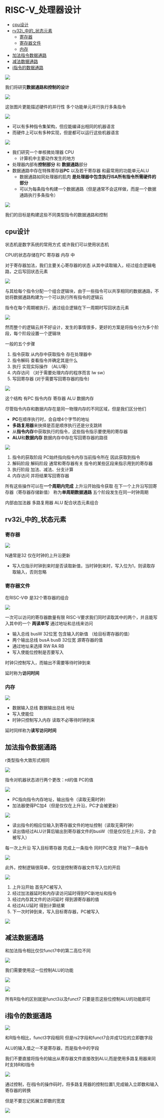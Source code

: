 # RISC-V_处理器设计
 
* [cpu设计](#cpu设计)
* [rv32i_中的_状态元素](#rv32i_中的_状态元素)
  * [寄存器](#寄存器)
  * [寄存器文件](#寄存器文件)
  * [内存](#内存)
* [加法指令数据通路](#加法指令数据通路)
* [减法数据通路](#减法数据通路)
* [i指令的数据通路](#i指令的数据通路)

![](img/acf29039.png)

我们将研究**数据通路和控制的设计**

![](img/9d232045.png)

这张图片更能描述硬件的并行性 多个功能单元并行执行多条指令

![](img/7f771416.png)

* 可以有多种指令集架构，但应能编译出相同的机器语言
* 而硬件上可以有多种实现，但是都可以运行这些机器语言

![](img/d4b79986.png)

* 我们研究一个单核微处理器 CPU
   * 计算机中主要动作发生的地方
* 处理器内部有**控制部分** 和 **数据通路**部分
* 数据通路中存在特殊寄存器**PC** 以及若干寄存器 和最常用的功能单元ALU
  * 数据通路如同处理器的肌肉 **是处理器中包含执行ISA所有指令所需硬件的部分**
  * 可以为每条指令构建一个数据通路（但是通常不会这样做，而是一个数据通路执行多条指令）

![](img/cff8d3f0.png)

我们的目标是构建这些不同类型指令的数据通路和控制

## cpu设计

状态机是数字系统的常用方式 或许我们可以使用状态机

CPU的状态存储在PC 寄存器 内存 中

对于寄存器加法，我们主要关心寄存器的状态 从其中读取输入，经过组合逻辑电路，之后写回状态元素

![](img/af239f9c.png)

与其给每个指令分配一个组合逻辑块，由于一些指令可以共享相同的数据通路，不妨将数据通路构建为一个可以执行所有指令的逻辑云

指令在每个周期被执行，通过组合逻辑在下一周期时写回状态元素

![](img/9f8ffd7d.png)

然而整个的逻辑云并不好设计，发生的事情很多，更好的方案是将指令分为多个阶段，每个阶段设置一个逻辑块

一般的五个步骤

1. 指令获取 从内存中获取指令 存在处理器中
2. 指令解码 查看指令并确定其是什么
3. 执行 实现实际操作 （ALU等）
4. 内存访问 （对于需要处理内存的程序而言 lw sw）
5. 写回寄存器 (对于需要写回寄存器的指令)

![](img/6fc0f766.png)

这个结构 有PC 指令内存 寄存器 ALU 数据内存

尽管指令内存和数据内存在是同一物理内存的不同区域，但是我们区分他们

* **PC**在顺序执行时，会自增4个字节的地址 
* **多路复用器**来抉择是否是顺序执行还是分支跳转 
* 从**指令内存**中获取执行的指令，这些指令指示要使用的寄存器
* **ALU**和**数据内存** 数据内存中存在写回寄存器的路径

![](img/69125456.png)

1. 指令的获取阶段 PC始终指向指令内存当前指令所在 因此获取到指令
2. 解码阶段 解码阶段 通常和寄存器有关 指令的某些区段来指示用到的寄存器 
3. 执行阶段 加法、减法、分支计算
4. 内存访问 并将结果写回寄存器

所有这些操作可以在**一个周期内完成** 上升沿开始指令获取 在下一个上升沿写回寄存器（寄存器存储新值） 称为**单周期数据通路** 五个阶段发生在同一时钟周期

内部由加法器 多路复用器 ALU 配合状态元素组合

## rv32i_中的_状态元素

### 寄存器

![](img/a6a700a2.png)

N通常是32 仅在时钟的上升沿更新 

* 写入位指示时钟到来时是否读取新值，当时钟到来时，写入位为1，则读取存取输入，否则忽略

### 寄存器文件

在RISC-V中 是32个寄存器的组合

![](img/cb30018d.png)

一次可以访问的寄存器数量有限 RISC-V要求我们同时读取其中的两个，并且能写入其中的一个 **两读单写** 通过地址和总线来访问

* 输入总线 busW 32位宽 包含输入的新值 （给目标寄存器的值）
* 两个输出总线 busA busB 32位宽 源寄存器的值
* 通过地址来选择 RW RA RB
* 写入使能位控制是否要写入

时钟只控制写入，而输出不需要等待时钟到来 

延时称为**访问时间**

### 内存

![](img/aac5032b.png)

* 数据输入总线 数据输出总线 地址
* 写入使能位 
* 时钟只控制写入内存 读取不必等待时钟到来

延时同样称为**读写访问时间**

## 加法指令数据通路

r类型指令大致形式相同

![](img/7f5f2699.png)

指令对机器状态进行两个更改：rd的值 PC的值

![](img/5689eed5.png)

* PC指向指令内存地址，输出指令（读取无需时钟）
* 加法器使得PC加4（但是仅仅在上升沿，PC才会被更新）

![](img/1cf4ccd4.png)

* 读出指令的相应位输入到寄存器文件的地址控制（读取无需时钟）
* 读出值经过ALU计算后输出到寄存器文件的busW（但是仅仅在上升沿，才会被写入）

每一次上升沿 写入目标寄存器 完成上一条指令 同时PC改变 开始下一条指令

![](img/25fe2d67.png)

此外，控制逻辑很简单，仅仅是控制寄存器文件写入位的开启

![](img/64853df3.png)

1. 上升沿开始 首先PC被写入 
2. 经过加法器延时和内存读访问延时得到PC新地址和指令
3. 经过内存其文件的访问延时 得到源寄存器的值
4. 经过ALU延时 得到计算结果
5. 下一次时钟到来，写入目标寄存器，PC被写入

![](img/0d00aada.png)

## 减法数据通路

和加法指令相比仅仅funct7中的第二高位不同

![](img/06d54db3.png)

我们需要使用这一位控制ALU的功能

![](img/f458a313.png)

![](img/99498a50.png)

所有R指令的区别就是funct3以及funct7 只要是否这些位控制ALU的功能即可

## i指令的数据通路

![](img/b0a2e7e8.png)

和R指令相比，funct3字段相同 但是rs2字段和funct7合并成12位的立即数字段

ALU的输入值之一不是寄存器，而是指令中的字段

我们不要直接将指令的输出从寄存器文件直接改到ALU,而是使用多路复用器来同时支持R和I指令

![](img/960453d3.png)

通过控制，在i指令的操作码时，将多路复用器的控制位置1,完成输入立即数和输入寄存器的转换

但是不要忘记拓展立即数的宽度

![](img/06529f77.png)
